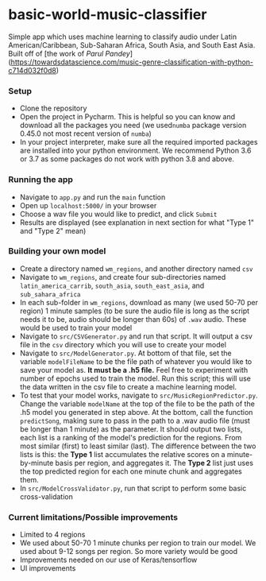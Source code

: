 # basic-world-music-classifier
Simple app which uses machine learning to classify audio under Latin American/Caribbean, Sub-Saharan Africa, South Asia, and South East Asia. Built off of [the work of _Parul Pandey_] (https://towardsdatascience.com/music-genre-classification-with-python-c714d032f0d8) 


### Setup
* Clone the repository
* Open the project in Pycharm. This is helpful so you can know and download all the packages you need (we used`numba` package version 0.45.0 not most recent version of  `numba`)
* In your project interpreter, make sure all the required imported packages are installed into your python environment. We recommend Python 3.6 or 3.7 as some packages do not work with python 3.8 and above. 

### Running the app
* Navigate to `app.py` and run the `main` function
* Open up `localhost:5000/` in your browser
* Choose a wav file you would like to predict, and click `Submit`
* Results are displayed (see explanation in next section for what "Type 1" and "Type 2" mean)

### Building your own model
* Create a directory named `wm_regions`, and another directory named `csv`
* Navigate to `wm_regions`, and create four sub-directories named
`latin_america_carrib`, `south_asia`, `south_east_asia`, and `sub_sahara_africa`
* In each sub-folder in `wm_regions`, download as many (we used 50-70 per region) 1 minute samples (to be sure the audio file is long as the script needs it to be, audio should be longer than 60s) of `.wav` audio. These would be used to train your model
* Navigate to `src/CSVGenerator.py` and run that script. It will output a csv file in the `csv` directory which you will use to create your model
* Navigate to `src/ModelGenerator.py`. At bottom of that file, set the variable `modelFileName` to be the file path of whatever you would like to save your model as. __It must be a .h5 file.__  Feel free to experiment with number of epochs used to train the model. Run this script; this will use the data written in the csv file to create a machine learning model. 
* To test that your model works, navigate to `src/MusicRegionPredictor.py`. Change the variable `modelName` at the top of the file to be the path of the .h5 model you generated in step above. 
At the bottom, call the function `predictSong`, making sure to pass in the path to a .wav audio file (must be longer than 1 minute) as the parameter. It should output two lists, each list is a ranking of the model's prediction for the regions. From most similar (first) to least similar (last).
The difference between the two lists is this: the __Type 1__ list accumulates the relative scores on a minute-by-minute basis per region, and aggregates it. The __Type 2__ list just uses the top predicted region for each one minute chunk and aggregates them. 
* In `src/ModelCrossValidator.py`, run that script to perform some basic cross-validation



### Current limitations/Possible improvements
* Limited to 4 regions
* We used about 50-70 1 minute chunks per region to train our model. We used about 9-12 songs per region. So more variety would be good
* Improvements needed on our use of Keras/tensorflow 
* UI improvements

